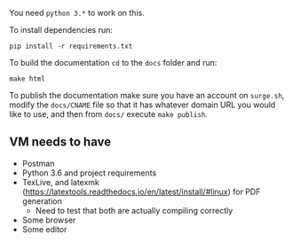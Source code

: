 You need `python 3.*` to work on this.

To install dependencies run: 

```
pip install -r requirements.txt
```

To build the documentation `cd` to the `docs` folder and run:

```
make html
```

To publish the documentation make sure you have an account on `surge.sh`, modify the `docs/CNAME` file so that it has whatever domain URL you would like to use, and then from `docs/` execute `make publish`. 


## VM needs to have

- Postman
- Python 3.6 and project requirements
- TexLive, and latexmk (https://latextools.readthedocs.io/en/latest/install/#linux) for PDF generation
    - Need to test that both are actually compiling correctly
- Some browser
- Some editor